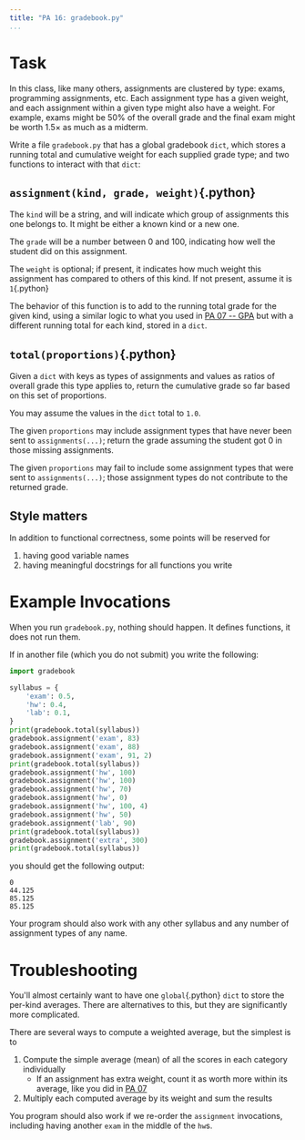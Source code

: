 ```yaml
---
title: "PA 16: gradebook.py"
...
```


# Task

In this class, like many others, assignments are clustered by type: exams, programming assignments, etc.
Each assignment type has a given weight, and each assignment within a given type might also have a weight.
For example, exams might be 50% of the overall grade and the final exam might be worth 1.5× as much as a midterm.

Write a file `gradebook.py` that has a global gradebook `dict`, which stores a running total and cumulative weight for each supplied grade type;
and two functions to interact with that `dict`:


## `assignment(kind, grade, weight)`{.python}

The `kind` will be a string, and will indicate which group of assignments this one belongs to.
It might be either a known kind or a new one.

The `grade` will be a number between 0 and 100, indicating how well the student did on this assignment.

The `weight` is optional; if present, it indicates how much weight this assignment has compared to others of this kind.
If not present, assume it is `1`{.python}

The behavior of this function is to add to the running total grade for the given kind, using a similar logic to what you used in [PA 07 -- GPA](pa07-gpa.html) but with a different running total for each kind, stored in a `dict`.

## `total(proportions)`{.python}

Given a `dict` with keys as types of assignments and values as ratios of overall grade this type applies to,
return the cumulative grade so far based on this set of proportions.

You may assume the values in the `dict` total to `1.0`.

The given `proportions` may include assignment types that have never been sent to `assignments(...)`; return the grade assuming the student got 0 in those missing assignments.

The given `proportions` may fail to include some assignment types that were sent to `assignments(...)`; those assignment types do not contribute to the returned grade.

## Style matters

In addition to functional correctness, some points will be reserved for

1.  having good variable names
1.  having meaningful docstrings for all functions you write

# Example Invocations

When you run `gradebook.py`, nothing should happen.
It defines functions, it does not run them.

If in another file (which you do not submit) you write the following:

````python
import gradebook

syllabus = {
    'exam': 0.5,
    'hw': 0.4,
    'lab': 0.1,
}
print(gradebook.total(syllabus))
gradebook.assignment('exam', 83)
gradebook.assignment('exam', 88)
gradebook.assignment('exam', 91, 2)
print(gradebook.total(syllabus))
gradebook.assignment('hw', 100)
gradebook.assignment('hw', 100)
gradebook.assignment('hw', 70)
gradebook.assignment('hw', 0)
gradebook.assignment('hw', 100, 4)
gradebook.assignment('hw', 50)
gradebook.assignment('lab', 90)
print(gradebook.total(syllabus))
gradebook.assignment('extra', 300)
print(gradebook.total(syllabus))
````

you should get the following output:

````
0
44.125
85.125
85.125
````

Your program should also work with any other syllabus and any number of assignment types of any name.

# Troubleshooting

You'll almost certainly want to have one `global`{.python} `dict` to store the per-kind averages. There are alternatives to this, but they are significantly more complicated.

There are several ways to compute a weighted average, but the simplest is to

1.  Compute the simple average (mean) of all the scores in each category individually
    -   If an assignment has extra weight, count it as worth more within its average, like you did in [PA 07](pa07-gpa.html)
1.  Multiply each computed average by its weight and sum the results

You program should also work if we re-order the `assignment` invocations, including having another `exam` in the middle of the `hw`s.

